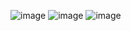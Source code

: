 ![image](https://github.com/user-attachments/assets/b9aa5972-312c-435e-9c6d-3a84ae60263f)
![image](https://github.com/user-attachments/assets/227afc1c-7d7c-4e26-b359-0ccfa1bbfc00)
![image](https://github.com/user-attachments/assets/4a3f26fc-1e9a-44a8-996c-f4f55774d4ea)
